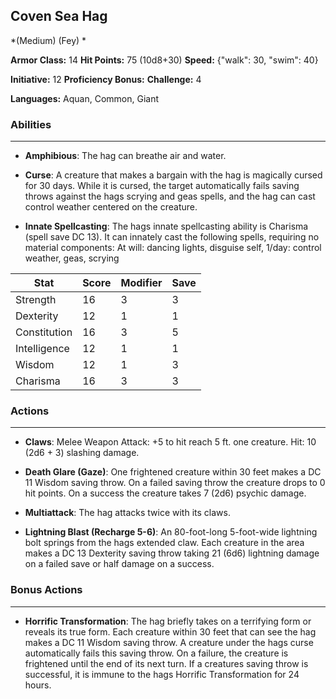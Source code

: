 ## Coven Sea Hag
*(Medium) (Fey) *

**Armor Class:** 14
**Hit Points:** 75 (10d8+30)
**Speed:** {"walk": 30, "swim": 40}

**Initiative:** 12
**Proficiency Bonus:**
**Challenge:** 4

**Languages:** Aquan, Common, Giant

### Abilities
 --- 
- **Amphibious**: The hag can breathe air and water.

- **Curse**: A creature that makes a bargain with the hag is magically cursed for 30 days. While it is cursed, the target automatically fails saving throws against the hags scrying and geas spells, and the hag can cast control weather centered on the creature.

- **Innate Spellcasting**: The hags innate spellcasting ability is Charisma (spell save DC 13). It can innately cast the following spells, requiring no material components: At will: dancing lights, disguise self, 1/day: control weather, geas, scrying



| Stat | Score | Modifier | Save |
| ---- | ---- | ---- | ---- |
| Strength | 16 | 3 | 3 |
| Dexterity | 12 | 1 | 1 |
| Constitution | 16 | 3 | 5 |
| Intelligence | 12 | 1 | 1 |
| Wisdom | 12 | 1 | 3 |
| Charisma | 16 | 3 | 3 |

### Actions
 --- 
- **Claws**: Melee Weapon Attack: +5 to hit  reach 5 ft.  one creature. Hit: 10 (2d6 + 3) slashing damage.

- **Death Glare (Gaze)**: One frightened creature within 30 feet makes a DC 11 Wisdom saving throw. On a failed saving throw  the creature drops to 0 hit points. On a success  the creature takes 7 (2d6) psychic damage.

- **Multiattack**: The hag attacks twice with its claws.

- **Lightning Blast (Recharge 5-6)**: An 80-foot-long  5-foot-wide lightning bolt springs from the hags extended claw. Each creature in the area makes a DC 13 Dexterity saving throw  taking 21 (6d6) lightning damage on a failed save or half damage on a success.

### Bonus Actions
 --- 
- **Horrific Transformation**: The hag briefly takes on a terrifying form or reveals its true form. Each creature within 30 feet that can see the hag makes a DC 11 Wisdom saving throw. A creature under the hags curse automatically fails this saving throw. On a failure, the creature is frightened until the end of its next turn. If a creatures saving throw is successful, it is immune to the hags Horrific Transformation for 24 hours.

